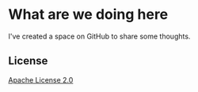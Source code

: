 # What are we doing here
I've created a space on GitHub to share some thoughts.

## License

[Apache License 2.0](http://apache.org/licenses/LICENSE-2.0)

